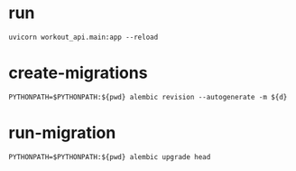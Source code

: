 # run
	uvicorn workout_api.main:app --reload

# create-migrations 
	PYTHONPATH=$PYTHONPATH:${pwd} alembic revision --autogenerate -m ${d}

# run-migration 
	PYTHONPATH=$PYTHONPATH:${pwd} alembic upgrade head